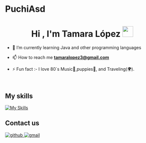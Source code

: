 # PuchiAsd
<h1 align="center"><b>Hi , I'm Tamara López </b><img src="https://media.giphy.com/media/hvRJCLFzcasrR4ia7z/giphy.gif" width="35"></h1>

- 🌱 I’m currently learning Java and other programming languages

- 📫 How to reach me **tamaralopez3@gmail.com**

- ⚡ Fun fact :- I love 80´s Music🎵,puppies🥰, and Traveling(🌍).

<br>

<h2>My skills</h2>

[![My Skills](https://skillicons.dev/icons?i=js,html,css,bootstrap,java,spring,mysql,git,postman)](https://skillicons.dev)







## Contact us
<a href="https://github.com/PuchiAsd" target="_blank">
<img src=https://img.shields.io/badge/github-%2300acee.svg?color=181717&style=for-the-badge&logo=github&logoColor=white alt=github style="margin-bottom: 5px;" />

<a href="mailto:tamaralopez3@gmail.com" target="_blank">
<img src=https://img.shields.io/badge/gmail-%2300acee.svg?color=EA4335&style=for-the-badge&logo=gmail&logoColor=white alt=gmail style="margin-bottom: 5px;" />

